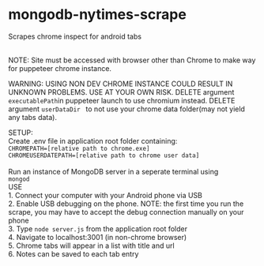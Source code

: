 # mongodb-nytimes-scrape

Scrapes chrome inspect for android tabs

<br>NOTE: Site must be accessed with browser other than Chrome to make way for puppeteer chrome instance. 

WARNING: USING NON DEV CHROME INSTANCE COULD RESULT IN UNKNOWN PROBLEMS. USE AT YOUR OWN RISK. DELETE argument `executablePath`in puppeteer launch to use chromium instead. DELETE argument `userDataDir ` to not use your chrome data folder(may not yield any tabs data). 

SETUP:<br>
Create .env file in application root folder containing:<br>
`CHROMEPATH=[relative path to chrome.exe]`<br>
`CHROMEUSERDATEPATH=[relative path to chrome user data]` <br>
 <br>
Run an instance of MongoDB server in a seperate terminal using
<br> `mongod`
<br>USE
<br>1. Connect your computer with your Android phone via USB
<br>2. Enable USB debugging on the phone. NOTE: the first time you run the scrape, you may have to accept the debug connection manually on your phone
<br>3. Type `node server.js` from the application root folder
<br>4. Navigate to localhost:3001 (in non-chrome browser)
<br>5. Chrome tabs will appear in a list with title and url
<br>6. Notes can be saved to each tab entry
